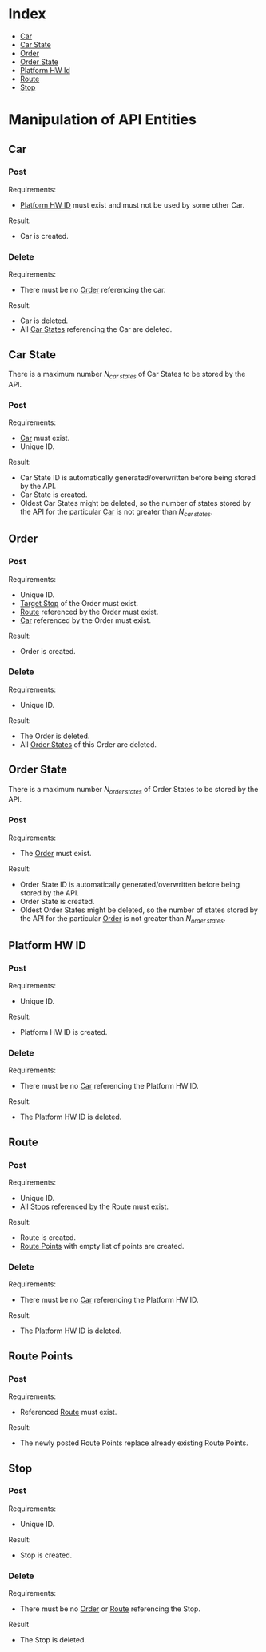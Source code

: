 
# Index
- [Car](#car)
- [Car State](#car-state)
- [Order](#order)
- [Order State](#order-state)
- [Platform HW Id](#platform-hw-id)
- [Route](#route)
- [Stop](#stop)


# Manipulation of API Entities

## Car

### Post

Requirements:
- [Platform HW ID](#platformhwid) must exist and must not be used by some other Car.

Result:
- Car is created.

### Delete

Requirements:
- There must be no [Order](#order) referencing the car.

Result:
- Car is deleted.
- All [Car States](#car-state) referencing the Car are deleted.



## Car State

There is a maximum number $N_{car\,states}$ of Car States to be stored by the API.

### Post

Requirements:
- [Car](#car) must exist.
- Unique ID.

Result:
- Car State ID is automatically generated/overwritten before being stored by the API.
- Car State is created.
- Oldest Car States might be deleted, so the number of states stored by the API for the particular [Car](#car) is not greater than $N_{car\,states}$.



## Order

### Post

Requirements:
- Unique ID.
- [Target Stop](#stop) of the Order must exist.
- [Route](#route) referenced by the Order must exist.
- [Car](#car) referenced by the Order must exist.

Result:
- Order is created.

### Delete

Requirements:
- Unique ID.

Result:
- The Order is deleted.
- All [Order States](#order-state) of this Order are deleted.


## Order State

There is a maximum number $N_{order\,states}$ of Order States to be stored by the API.

### Post

Requirements:
- The [Order](#order) must exist.

Result:
- Order State ID is automatically generated/overwritten before being stored by the API.
- Order State is created.
- Oldest Order States might be deleted, so the number of states stored by the API for the particular [Order](#order) is not greater than $N_{order\,states}$.



## Platform HW ID

### Post

Requirements:
- Unique ID.

Result:
- Platform HW ID is created.

### Delete

Requirements:
- There must be no [Car](#car) referencing the Platform HW ID.

Result:
- The Platform HW ID is deleted.


## Route

### Post

Requirements:
- Unique ID.
- All [Stops](#stop) referenced by the Route must exist.

Result:
- Route is created.
- [Route Points](#route-points) with empty list of points are created.

### Delete

Requirements:
- There must be no [Car](#car) referencing the Platform HW ID.

Result:
- The Platform HW ID is deleted.


## Route Points

### Post

Requirements:
- Referenced [Route](#route) must exist.

Result:
- The newly posted Route Points replace already existing Route Points.


## Stop

### Post

Requirements:
- Unique ID.

Result:
- Stop is created.

### Delete

Requirements:
- There must be no [Order](#order) or [Route](#route) referencing the Stop.

Result
- The Stop is deleted.